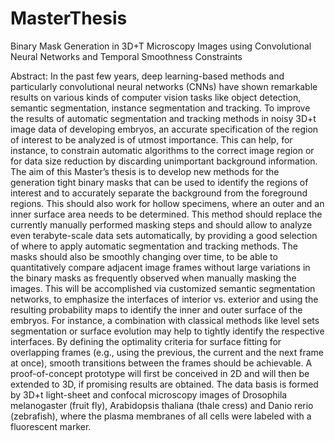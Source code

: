# MasterThesis
Binary Mask Generation in 3D+T Microscopy Images using Convolutional Neural Networks and Temporal Smoothness Constraints

Abstract:
In the past few years, deep learning-based methods and particularly convolutional neural networks (CNNs) have shown remarkable results on various kinds of computer vision tasks like object detection, semantic segmentation, instance segmentation and tracking. To improve the results of automatic segmentation and tracking methods in noisy 3D+t image data of developing embryos, an accurate specification of the region of interest to be analyzed is of utmost importance. This can help, for instance, to constrain automatic algorithms to the correct image region or for data size reduction by discarding unimportant background information. The aim of this Master’s thesis is to develop new methods for the generation tight binary masks that can be used to identify the regions of interest and to accurately separate the background from the foreground regions. This should also work for hollow specimens, where an outer and an inner surface area needs to be determined. This method should replace the currently manually performed masking steps and should allow to analyze even terabyte-scale data sets automatically, by providing a good selection of where to apply automatic segmentation and tracking methods. The masks should also be smoothly changing over time, to be able to quantitatively compare adjacent image frames without large variations in the binary masks as frequently observed when manually masking the images. This will be accomplished via customized semantic segmentation networks, to emphasize the interfaces of interior vs. exterior and using the resulting probability maps to identify the inner and outer surface of the embryos. For instance, a combination with classical methods like level sets segmentation or surface evolution may help to tightly identify the respective interfaces. By defining the optimality criteria for surface fitting for overlapping frames (e.g., using the previous, the current and the next frame at once), smooth transitions between the frames should be achievable. A proof-of-concept prototype will first be conceived in 2D and will then be extended to 3D, if promising results are obtained. The data basis is formed by 3D+t light-sheet and confocal microscopy images of Drosophila melanogaster (fruit fly), Arabidopsis thaliana (thale cress) and Danio rerio (zebrafish), where the plasma membranes of all cells were labeled with a fluorescent marker.

